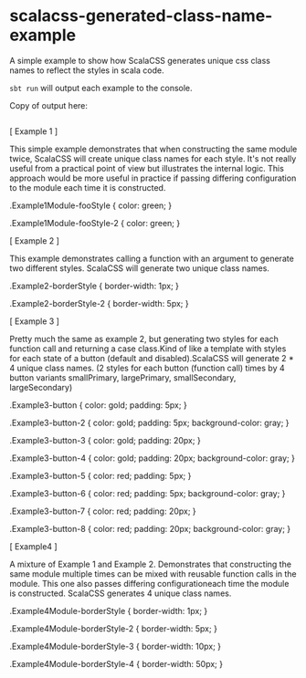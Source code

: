 # scalacss-generated-class-name-example

A simple example to show how ScalaCSS generates unique css class names to reflect the styles in scala code. 

`sbt run` will output each example to the console.

Copy of output here:

> ```
[ Example 1 ]

This simple example demonstrates that when constructing the same module twice, ScalaCSS will create unique class names for each style. It's not really useful from a practical point of view but illustrates the internal logic. This approach would be more useful in practice if passing differing configuration to the module each time it is constructed.

.Example1Module-fooStyle {
  color: green;
}

.Example1Module-fooStyle-2 {
  color: green;
}


[ Example 2 ]

This example demonstrates calling a function with an argument to generate two different styles. ScalaCSS will generate two unique class names.

.Example2-borderStyle {
  border-width: 1px;
}

.Example2-borderStyle-2 {
  border-width: 5px;
}


[ Example 3 ]

Pretty much the same as example 2, but generating two styles for each function call and returning a case class.Kind of like a template with styles for each state of a button (default and disabled).ScalaCSS will generate 2 * 4 unique class names. (2 styles for each button (function call) times by 4 button variants smallPrimary, largePrimary, smallSecondary, largeSecondary)

.Example3-button {
  color: gold;
  padding: 5px;
}

.Example3-button-2 {
  color: gold;
  padding: 5px;
  background-color: gray;
}

.Example3-button-3 {
  color: gold;
  padding: 20px;
}

.Example3-button-4 {
  color: gold;
  padding: 20px;
  background-color: gray;
}

.Example3-button-5 {
  color: red;
  padding: 5px;
}

.Example3-button-6 {
  color: red;
  padding: 5px;
  background-color: gray;
}

.Example3-button-7 {
  color: red;
  padding: 20px;
}

.Example3-button-8 {
  color: red;
  padding: 20px;
  background-color: gray;
}


[ Example4 ]

A mixture of Example 1 and Example 2. Demonstrates that constructing the same module multiple times can be mixed with reusable function calls in the module. This one also passes differing configurationeach time the module is constructed. ScalaCSS generates 4 unique class names.

.Example4Module-borderStyle {
  border-width: 1px;
}

.Example4Module-borderStyle-2 {
  border-width: 5px;
}

.Example4Module-borderStyle-3 {
  border-width: 10px;
}

.Example4Module-borderStyle-4 {
  border-width: 50px;
}
```
